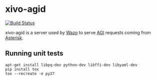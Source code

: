 xivo-agid
=========

[![Build Status](https://travis-ci.org/wazo-pbx/xivo-agid.png?branch=master)](https://travis-ci.org/wazo-pbx/xivo-agid)

xivo-agid is a server used by [Wazo](http://wazo.community) to serve [AGI](https://wiki.asterisk.org/wiki/pages/viewpage.action?pageId=32375589) requests coming from [Asterisk](http://asterisk.org).

Running unit tests
------------------

```
apt-get install libpq-dev python-dev libffi-dev libyaml-dev
pip install tox
tox --recreate -e py27
```

